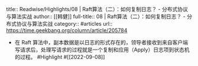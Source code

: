 title:: Readwise/Highlights/08 | Raft算法（二）：如何复制日志？ - 分布式协议与算法实战
author:: [[韩健]]
full-title:: 08 | Raft算法（二）：如何复制日志？ - 分布式协议与算法实战
category:: #articles
url:: https://time.geekbang.org/column/article/205784

- 在 Raft 算法中，副本数据是以日志的形式存在的，领导者接收到来自客户端写请求后，处理写请求的过程就是一个复制和应用（Apply）日志项到状态机的过程。 #Highlight #[[2022-09-08]]